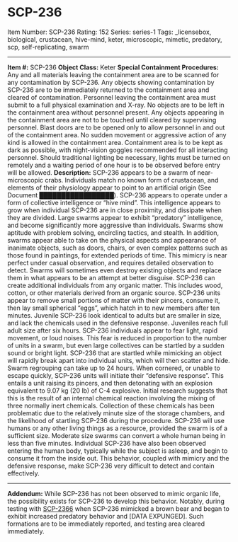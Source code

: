 # SCP-236
Item Number: SCP-236
Rating: 152
Series: series-1
Tags: _licensebox, biological, crustacean, hive-mind, keter, microscopic, mimetic, predatory, scp, self-replicating, swarm

---

**Item #:** SCP-236
**Object Class:** Keter
**Special Containment Procedures:** Any and all materials leaving the containment area are to be scanned for any contamination by SCP-236. Any objects showing contamination by SCP-236 are to be immediately returned to the containment area and cleared of contamination. Personnel leaving the containment area must submit to a full physical examination and X-ray.
No objects are to be left in the containment area without personnel present. Any objects appearing in the containment area are not to be touched until cleared by supervising personnel. Blast doors are to be opened only to allow personnel in and out of the containment area.
No sudden movement or aggressive action of any kind is allowed in the containment area. Containment area is to be kept as dark as possible, with night-vision goggles recommended for all interacting personnel. Should traditional lighting be necessary, lights must be turned on remotely and a waiting period of one hour is to be observed before entry will be allowed.
**Description:** SCP-236 appears to be a swarm of near-microscopic crabs. Individuals match no known form of crustacean, and elements of their physiology appear to point to an artificial origin (See Document █████████████████). SCP-236 appears to operate under a form of collective intelligence or “hive mind”. This intelligence appears to grow when individual SCP-236 are in close proximity, and dissipate when they are divided.
Large swarms appear to exhibit “predatory” intelligence, and become significantly more aggressive than individuals. Swarms show aptitude with problem solving, encircling tactics, and stealth. In addition, swarms appear able to take on the physical aspects and appearance of inanimate objects, such as doors, chairs, or even complex patterns such as those found in paintings, for extended periods of time. This mimicry is near perfect under casual observation, and requires detailed observation to detect. Swarms will sometimes even destroy existing objects and replace them in what appears to be an attempt at better disguise.
SCP-236 can create additional individuals from any organic matter. This includes wood, cotton, or other materials derived from an organic source. SCP-236 units appear to remove small portions of matter with their pincers, consume it, then lay small spherical “eggs”, which hatch in to new members after ten minutes. Juvenile SCP-236 look identical to adults but are smaller in size, and lack the chemicals used in the defensive response. Juveniles reach full adult size after six hours.
SCP-236 individuals appear to fear light, rapid movement, or loud noises. This fear is reduced in proportion to the number of units in a swarm, but even large collectives can be startled by a sudden sound or bright light. SCP-236 that are startled while mimicking an object will rapidly break apart into individual units, which will then scatter and hide. Swarm regrouping can take up to 24 hours.
When cornered, or unable to escape quickly, SCP-236 units will initiate their “defensive response”. This entails a unit raising its pincers, and then detonating with an explosion equivalent to 9.07 kg (20 lb) of C-4 explosive. Initial research suggests that this is the result of an internal chemical reaction involving the mixing of three normally inert chemicals. Collection of these chemicals has been problematic due to the relatively minute size of the storage chambers, and the likelihood of startling SCP-236 during the procedure.
SCP-236 will use humans or any other living things as a resource, provided the swarm is of a sufficient size. Moderate size swarms can convert a whole human being in less than five minutes. Individual SCP-236 have also been observed entering the human body, typically while the subject is asleep, and begin to consume it from the inside out. This behavior, coupled with mimicry and the defensive response, make SCP-236 very difficult to detect and contain effectively.
* * *
**Addendum:** While SCP-236 has not been observed to mimic organic life, the possibility exists for SCP-236 to develop this behavior. Notably, during testing with [SCP-2366](/scp-2366) when SCP-236 mimicked a brown bear and began to exhibit increased predatory behavior and [DATA EXPUNGED]. Such formations are to be immediately reported, and testing area cleared immediately.
